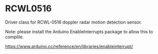 # RCWL0516
Driver class for RCWL-0516 doppler radar motion detection sensor.

Note:  please install the Arduino EnableInterrupts package to allow this to complile.

https://www.arduino.cc/reference/en/libraries/enableinterrupt/
